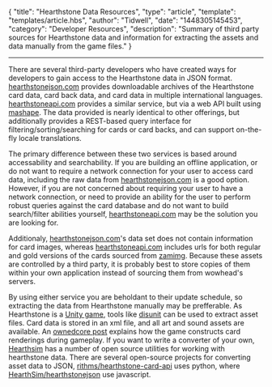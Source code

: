 
{
	"title": "Hearthstone Data Resources",
	"type": "article",
	"template": "templates/article.hbs",
	"author": "Tidwell",
	"date": "1448305145453",
	"category": "Developer Resources",
	"description": "Summary of third party sources for Hearthstone data and information for extracting the assets and data manually from the game files."
}

---

There are several third-party developers who have created ways for developers to gain access to the Hearthstone data in JSON format.  [hearthstonejson.com][1]  provides downloadable archives of the Hearthstone card data, card back data, and card data in multiple international languages.  [hearthstoneapi.com][2] provides a similar service, but via a web API built using [mashape][3].  The data provided is nearly identical to other offerings, but additionally provides a REST-based query interface for filtering/sorting/searching for cards or card backs, and can support on-the-fly locale translations.

The primary difference between these two services is based around accessability and searchability.  If you are building an offline application, or do not want to require a network connection for your user to access card data, including the raw data from [hearthstonejson.com][1] is a good option.  However, if you are not concerned about requiring your user to have a network connection, or need to provide an ability for the user to perform robust queries against the card database and do not want to build search/filter abilities yourself, [hearthstoneapi.com][2] may be the solution you are looking for.

Additionaly, [hearthstonejson.com][1]'s data set does not contain information for card images, whereas [hearthstoneapi.com][2] includes urls for both regular and gold versions of the cards sourced from [zamimg][4].  Because these assets are controlled by a third party, it is probably best to store copies of them within your own application instead of sourcing them from wowhead's servers. 

By using either service you are beholdant to their update schedule, so extracting the data from Hearthstone manually may be prefferable.  As Hearthstone is a [Unity game][6], tools like [disunit][7] can be used to extract asset files.  Card data is stored in an xml file, and all art and sound assets are available. An [ownedcore post][8] explains how the game constructs card renderings during gameplay.  If you want to write a converter of your own, [Hearthsim][10] has a number of open source utilities for working with hearthstone data.  There are several open-source projects for converting asset data to JSON, [rithms/hearthstone-card-api][9] uses python, where [HearthSim/hearthstonejson][11] use javascript.


 [1]: https://hearthstonejson.com/ "hearthstonejson.com"
 [2]: http://hearthstoneapi.com/ "hearthstoneapi.com" 
 [3]: https://market.mashape.com/omgvamp/hearthstone "heathstoneapi.com on mashape"
 [4]: http://wow.zamimg.com/ "wowhead static file server"
 [5]: https://slack.com/ "slack homepage"
 [6]: http://unity3d.com/ "unity homepage"
 [7]: https://github.com/ata4/disunity "disunit github"
 [8]: http://www.ownedcore.com/forums/mmo/hearthstone-heroes-of-warcraft/473615-how-relate-image-names-of-cards-their-data-xml-files.html "owndcore forum post"
 [9]: http://github.com/rithms/hearthstone-card-api "rithms/hearthstone-card-api on github"
 [10]: http://hearthsim.info/ "Hearthsim"
 [11]: https://github.com/HearthSim/hearthstonejson "hearthstonejson github"